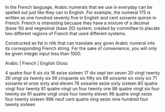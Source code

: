 In the French language, Arabic numerals that we use in
everyday can be spelled out just like they can in English. For example, the
numeral 175 is written as one hundred seventy five in English and cent
soixante quinze in French.
French is interesting becuase they have a mixture of a decimal (base
10) and vegesimal (base 20) system, created by committee to placate two
different regions of Franch that used different systems.

Constructed an fst in nltk that can translate any given Arabic numeral
into its corresponding French string. For the sake of convenience, you will
only be given integer input less than 1000.

Arabic | French | English Gloss

4 quatre four
6 six six
16 seize sixteen
17 dix sept ten seven
20 vingt twenty
26 vingt six twenty six
56 cinquante six fifty six
66 soixante six sixty six
71 soixante et onze sixty and eleven
76 soixante seize sixty sixteen
80 quatre vingt four twenty
81 quatre vingt un four twenty one
86 quatre vingt six four twenty six
91 quatre vingt onze four twenty eleven
96 quatre vingt seize four twenty sixteen
996 neuf cent quatre ving seize nine hundred four twenty sixteen
